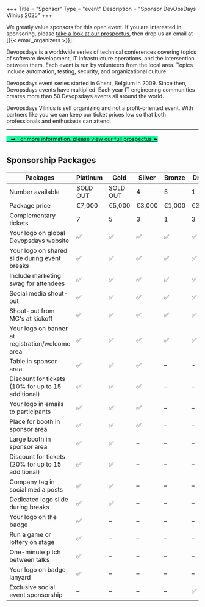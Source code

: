 +++
Title = "Sponsor"
Type = "event"
Description = "Sponsor DevOpsDays Vilnius 2025"
+++

<p>
We greatly value sponsors for this open event.  If you are interested in sponsoring, please <a href="https://drive.google.com/file/d/1iZ6-z7OGSGdTLSPo_JEP2D5YbFDFTrK4/view">take a look at our prospectus</a>, then drop us an email at [{{< email_organizers >}}].
</p>
<p>
    Devopsdays is a worldwide series of technical conferences covering topics of software development, IT infrastructure
    operations, and the intersection between them. Each event is run by volunteers from the local area. Topics include
    automation, testing, security, and organizational culture.
</p>
<p>
    Devopsdays event series started in Ghent, Belgium in 2009. Since then, Devopsdays events have multiplied. Each year
    IT engineering communities creates more than 50 Devopsdays events all around the world.
</p>
<p>
    Devopsdays Vilnius is self organizing and not a profit-oriented event. With partners like you we can keep our ticket
    prices low so that both professionals and enthusiasts can attend.
</p>
<hr>
<a class="btn btn-secondary btn-block button-secondary"
    style="background-color: #1bff9f; border-color: #1bff9f; color: #000000 "
    href="https://drive.google.com/file/d/1iZ6-z7OGSGdTLSPo_JEP2D5YbFDFTrK4/view"> <i
        class="fa fa-money fa-lg"></i>&nbsp;&nbsp;&nbsp;➡️ For more information, please view our full prospectus ⬅️</a>

<h2>Sponsorship Packages</h2>

<table class="table table-bordered table-hover">
  <thead>
    <tr>
      <th scope="col">Packages</th>
      <th scope="col">Platinum</th>
      <th scope="col">Gold</th>
      <th scope="col">Silver</th>
      <th scope="col">Bronze</th>
      <th scope="col">Drinks</th>
    </tr>
  </thead>
  <tbody>
    <tr><td>Number available</td><td>SOLD OUT</td><td>SOLD OUT</td><td>4</td><td>5</td><td>1</td></tr>
    <tr><td>Package price</td><td>€7,000</td><td>€5,000</td><td>€3,000</td><td>€1,000</td><td>€3,000</td></tr>
    <tr><td>Complementary tickets</td><td>7</td><td>5</td><td>3</td><td>1</td><td>3</td></tr>
    <tr><td>Your logo on global Devopsdays website</td><td>✅</td><td>✅</td><td>✅</td><td>✅</td><td>✅</td></tr>
    <tr><td>Your logo on shared slide during event breaks</td><td>✅</td><td>✅</td><td>✅</td><td>✅</td><td>✅</td></tr>
    <tr><td>Include marketing swag for attendees</td><td>✅</td><td>✅</td><td>✅</td><td>✅</td><td>✅</td></tr>
    <tr><td>Social media shout-out</td><td>✅</td><td>✅</td><td>✅</td><td>✅</td><td>✅</td></tr>
    <tr><td>Shout-out from MC's at kickoff</td><td>✅</td><td>✅</td><td>✅</td><td>✅</td><td>✅</td></tr>
    <tr><td>Your logo on banner at registration/welcome area</td><td>✅</td><td>✅</td><td>✅</td><td>✅</td><td>✅</td></tr>
    <tr><td>Table in sponsor area</td><td>✅</td><td>✅</td><td>✅</td><td>–</td><td>-</td></tr>
    <tr><td>Discount for tickets (10% for up to 15 additional)</td><td>✅</td><td>✅</td><td>✅</td><td>–</td><td>–</td></tr>
    <tr><td>Your logo in emails to participants</td><td>✅</td><td>✅</td><td>✅</td><td>–</td><td>–</td></tr>
    <tr><td>Place for booth in sponsor area</td><td>✅</td><td>✅</td><td>✅</td><td>–</td><td>–</td></tr>
    <tr><td>Large booth in sponsor area</td><td>✅</td><td>✅</td><td>–</td><td>–</td><td>–</td></tr>
    <tr><td>Discount for tickets (20% for up to 15 additional)</td><td>✅</td><td>✅</td><td>–</td><td>–</td><td>–</td></tr>
    <tr><td>Company tag in social media posts</td><td>✅</td><td>✅</td><td>–</td><td>–</td><td>–</td></tr>
    <tr><td>Dedicated logo slide during breaks</td><td>✅</td><td>✅</td><td>–</td><td>–</td><td>–</td></tr>
    <tr><td>Your logo on the badge</td><td>✅</td><td>–</td><td>–</td><td>–</td><td>–</td></tr>
    <tr><td>Run a game or lottery on stage</td><td>✅</td><td>–</td><td>–</td><td>–</td><td>–</td></tr>
    <tr><td>One-minute pitch between talks</td><td>✅</td><td>–</td><td>–</td><td>–</td><td>–</td></tr>
    <tr><td>Your logo on badge lanyard</td><td>✅</td><td>–</td><td>–</td><td>–</td><td>–</td></tr>
    <tr><td>Exclusive social event sponsorship</td><td>–</td><td>–</td><td>–</td><td>–</td><td>✅</td></tr>
  </tbody>
</table>